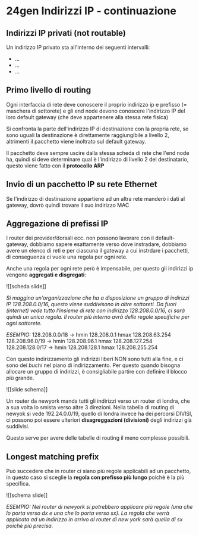 # 24gen Indirizzi IP - continuazione
## Indirizzi IP privati (not routable)
Un indirizzo IP privato sta all'interno dei seguenti intervalli:
- ...
- ...
- ...

## Primo livello di routing
Ogni interfaccia di rete deve conoscere il proprio indirizzo ip e prefisso (= maschera di sottorete) e gli end node devono conoscere l'indirizzo IP del loro default gateway (che deve appartenere alla stessa rete fisica)

Si confronta la parte dell'indirizzo IP di destinazione con la propria rete, se sono uguali la destinazione è direttamente raggiungibile a livello 2, altrimenti il pacchetto viene inoltrato sul default gateway.

Il pacchetto deve sempre uscire dalla stessa scheda di rete che l'end node ha, quindi si deve determinare qual è l'indirizzo di livello 2 del destinatario, questo viene fatto con il **protocollo ARP**

## Invio di un pacchetto IP su rete Ethernet
Se l'indirizzo di destinazione appartiene ad un altra rete manderò i dati al gateway, dovrò quindi trovare il suo indirizzo MAC

## Aggregazione di prefissi IP
I router dei provider/dorsali ecc. non possono lavorare con il default-gateway, dobbiamo sapere esattamente verso dove instradare, dobbiamo avere un elenco di reti e per ciascuna il gateway a cui instrdare i pacchetti, di conseguenza ci vuole una regola per ogni rete.

Anche una regola per ogni rete però è impensabile, per questo gli indirizzi ip vengono **aggregati e disgregati**:

![[scheda slide]]

*Si maggina un'organizzazione che ha a disposizione un gruppo di indirizzi IP 128.208.0.0/16, questo viene suddivisono in altre sottoreti. Da fuori (internet) vede tutto l'insieme di rete con indirizzo 128.208.0.0/16, ci sarà quindi un unica regola. Il router più interno avrà delle regole specifiche per ogni sottorete.*

*ESEMPIO:*
128.208.0.0/18		->		hmin 128.208.0.1		hmax 128.208.63.254
128.208.96.0/19    ->	   hmin 128.208.96.1  	 hmax 128.208.127.254
128.208.128.0/17   ->	   hmin 128.208.128.1 	 hmax 128.208.255.254

Con questo indirizzamento gli indirizzi liberi NON sono tutti alla fine, e ci sono dei *buchi* nel piano di indirizzamento.
Per questo quando bisogna allocare un gruppo di indirizzi, è consigliabile partire con definire il blocco più grande.

![[slide schema]]

Un router da newyork manda tutti gli indirizzi verso un router di londra, che a sua volta lo smista verso altre 3 direzioni. Nella tabella di routing di newyok si vede 192.24.0.0/19, quello di londra invece ha dei percorsi DIVISI, ci possono poi essere ulteriori **disagreggazioni (divisioni)** degli indirizzi già suddivisi.

Questo serve per avere delle tabelle di routing il meno complesse possibili.

## Longest matching prefix
Può succedere che in router ci siano più regole applicabili ad un pacchetto, in questo caso si sceglie la **regola con prefisso più lungo** poichè è la più specifica.

![[schema slide]]

*ESEMPIO:*
*Nel router di newyork si potrebbero applicare più regole (una che lo porta verso dx e una che lo porta verso sx). La regola che verrà applicata ad un indirizzo in arrivo al router di new york sarà quella di sx poichè più precisa.*

